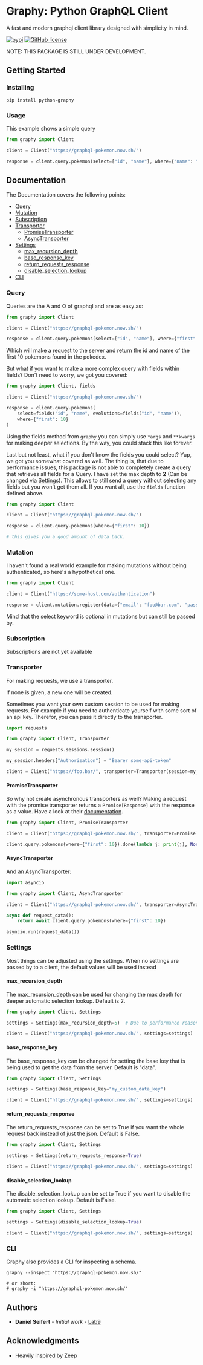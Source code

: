 # Graphy: Python GraphQL Client

A fast and modern graphql client library designed with simplicity in mind.

[![pypi][pypi-image]][pypi-url]
[![GitHub license][github-license-image]][github-license-url]

[pypi-image]: https://img.shields.io/pypi/v/python-graphy.svg?style=flat
[pypi-url]: https://pypi.python.org/pypi/python-graphy

[github-license-image]: https://img.shields.io/github/license/Lab9/python-graphy.svg
[github-license-url]: https://github.com/Lab9/python-graphy/blob/master/LICENSE

NOTE: THIS PACKAGE IS STILL UNDER DEVELOPMENT.

## Getting Started

### Installing

```shell script
pip install python-graphy
```

### Usage
This example shows a simple query
```python
from graphy import Client

client = Client("https://graphql-pokemon.now.sh/")

response = client.query.pokemon(select=["id", "name"], where={"name": "Pikachu"})
```

## Documentation
The Documentation covers the following points:
* [Query](#query)
* [Mutation](#mutation)
* [Subscription](#subscription)
* [Transporter](#transporter)
    * [PromiseTransporter](#promisetransporter)
    * [AsyncTransporter](#asynctransporter)
* [Settings](#settings)
    * [max_recursion_depth](#max_recursion_depth)
    * [base_response_key](#base_response_key)
    * [return_requests_response](#return_requests_response)
    * [disable_selection_lookup](#disable_selection_lookup)
* [CLI](#cli)

### Query
Queries are the A and O of graphql and are as easy as:
```python
from graphy import Client

client = Client("https://graphql-pokemon.now.sh/")

response = client.query.pokemons(select=["id", "name"], where={"first": 10})
```
Which will make a request to the server and return the id and name of the first 10 pokemons found in the pokedex.

But what if you want to make a more complex query with fields within fields?
Don't need to worry, we got you covered:
```python
from graphy import Client, fields

client = Client("https://graphql-pokemon.now.sh/")

response = client.query.pokemons(
    select=fields("id", "name", evolutions=fields("id", "name")), 
    where={"first": 10}
)
```
Using the fields method from `graphy` you can simply use `*args` and `**kwargs` for making deeper selections.
By the way, you could stack this like forever.

Last but not least, what if you don't know the fields you could select?
Yup, we got you somewhat covered as well. The thing is, that due to performance issues,
this package is not able to completely create a query that retrieves all fields for a Query.
I have set the max depth to **2** (Can be changed via [Settings](#settings)). This allows to still send a query without selecting any fields
but you won't get them all. If you want all, use the `fields` function defined above.

```python
from graphy import Client

client = Client("https://graphql-pokemon.now.sh/")

response = client.query.pokemons(where={"first": 10})

# this gives you a good amount of data back.
```

### Mutation
I haven't found a real world example for making mutations without being authenticated,
so here's a hypothetical one.
```python
from graphy import Client

client = Client("https://some-host.com/authentication")

response = client.mutation.register(data={"email": "foo@bar.com", "password": "987654321"})
```
Mind that the select keyword is optional in mutations but can still be passed by.

### Subscription
Subscriptions are not yet available

### Transporter
For making requests, we use a transporter.

If none is given, a new one will be created.

Sometimes you want your own custom session to be used for making requests.
For example if you need to authenticate yourself with some sort of an api key.
Therefor, you can pass it directly to the transporter.

```python
import requests

from graphy import Client, Transporter

my_session = requests.sessions.session()

my_session.headers["Authorization"] = "Bearer some-api-token"

client = Client("https://foo.bar/", transporter=Transporter(session=my_session))
```

#### PromiseTransporter

So why not create asynchronous transporters as well?
Making a request with the promise transporter returns a `Promise[Response]` with the response as a value.
Have a look at their [documentation](https://pypi.org/project/promise/).

```python
from graphy import Client, PromiseTransporter

client = Client("https://graphql-pokemon.now.sh/", transporter=PromiseTransporter())

client.query.pokemons(where={"first": 10}).done(lambda j: print(j), None)  # None represents the did_reject callback.
```

#### AsyncTransporter

And an AsyncTransporter:
```python
import asyncio

from graphy import Client, AsyncTransporter

client = Client("https://graphql-pokemon.now.sh/", transporter=AsyncTransporter())

async def request_data():
    return await client.query.pokemons(where={"first": 10})

asyncio.run(request_data())
```

### Settings
Most things can be adjusted using the settings.
When no settings are passed by to a client, the default values will be used instead

#### max_recursion_depth
The max_recursion_depth can be used for changing the max depth for deeper automatic selection lookup.
Default is 2.
```python
from graphy import Client, Settings

settings = Settings(max_recursion_depth=5)  # Due to performance reasons I do not recommend to go any higher than that.

client = Client("https://graphql-pokemon.now.sh/", settings=settings)
```

#### base_response_key
The base_response_key can be changed for setting the base key that is being used to get the data from the server.
Default is "data".
```python
from graphy import Client, Settings

settings = Settings(base_response_key="my_custom_data_key")

client = Client("https://graphql-pokemon.now.sh/", settings=settings)
```

#### return_requests_response
The return_requests_response can be set to True if you want the whole request back instead of just the json.
Default is False.
```python
from graphy import Client, Settings

settings = Settings(return_requests_response=True)

client = Client("https://graphql-pokemon.now.sh/", settings=settings)
```

#### disable_selection_lookup
The disable_selection_lookup can be set to True if you want to disable the automatic selection lookup.
Default is False.
```python
from graphy import Client, Settings

settings = Settings(disable_selection_lookup=True)

client = Client("https://graphql-pokemon.now.sh/", settings=settings)
```

### CLI
Graphy also provides a CLI for inspecting a schema.
```shell script
graphy --inspect "https://graphql-pokemon.now.sh/"

# or short:
# graphy -i "https://graphql-pokemon.now.sh/"
```

## Authors
* **Daniel Seifert** - *Initial work* - [Lab9](https://github.com/Lab9)

## Acknowledgments
* Heavily inspired by [Zeep](https://github.com/mvantellingen/python-zeep)